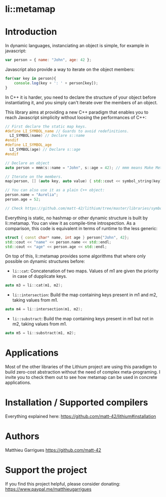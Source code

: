 li::metamap
===============================


# Introduction 

In dynamic languages, instanciating an object is simple, for example in javascript:

```js
var person = { name: "John", age: 42 };
```

Javascript also provide a way to iterate on the object members:
```js
for(var key in person){
    console.log(key + ': ' + person[key]);
}
```

In C++ it is harder, you need to declare the structure of your object before instantiating it,
and you simply can't iterate over the members of an object.

This library aims at providing a new C++ paradigm that enables you to reach Javascript simplicity 
without loosing the performances of C++:
```c++
// First declare the static map keys.
#define LI_SYMBOL_name // Guards to avoid redefinitions.
  LI_SYMBOL(name) // Declare s::name
#endif
#define LI_SYMBOL_age
  LI_SYMBOL(age) // Declare s::age
#endif

// Declare an object
auto person = mmm(s::name = "John", s::age = 42); // mmm means Make MetaMap

// Iterate on the members.
map(person, [] (auto key, auto value) { std::cout << symbol_string(key) << value << std::endl; });

// You can also use it as a plain C++ object:
person.name = "Aurelia";
person.age = 52;

// Check https://github.com/matt-42/lithium/tree/master/libraries/symbol#lisymbol for more info about symbols.

```

Everything is static, no hashmap or other dynamic structure is built by li::metamap. You can
view it as compile-time introspection.
As a comparison, this code is equivalent in terms of runtime to the less generic:
```c++
struct { const char* name, int age } person{"John", 42};
std::cout << "name" << person.name << std::endl;
std::cout << "age" << person.age << std::endl;
```

On top of this, li::metamap provides some algorithms that where only possible
on dynamic structures before:


- `li::cat`: Concatenation of two maps. Values of m1 are given the priority in case of dupplicate keys.

```c++
auto m3 = li::cat(m1, m2);
```

- `li::intersection`: Build the map containing keys present in m1 and m2, taking values from m1.

```c++
auto m4 = li::intersection(m1, m2);
```

- `li::substract`: Build the map containing keys present in m1 but not in m2, taking values from m1.

```c++
auto m5 = li::substract(m1, m2);
```

# Applications

Most of the other libraries of the Lithium project are using this paradigm to build
zero-cost abstraction without the need of complex meta-programing. I invite you to check them out
to see how metamap can be used in concrete applications.


# Installation / Supported compilers

Everything explained here: https://github.com/matt-42/lithium#installation

# Authors

Matthieu Garrigues https://github.com/matt-42

# Support the project

If you find this project helpful, please consider donating:
https://www.paypal.me/matthieugarrigues
